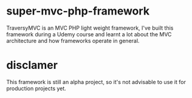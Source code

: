 # super-mvc-php-framework
TraversyMVC is an MVC PHP light weight framework, I've built this framework during a Udemy course and learnt a lot about the MVC architecture and how frameworks operate in general.


# disclamer
This framework is still an alpha project, so it's not advisable to use it for production projects yet.
